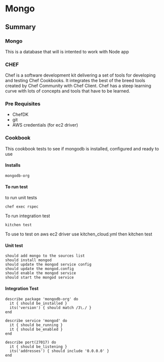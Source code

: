 # Mongo

## Summary

### Mongo

This is a database that will is intented to work with Node app

### CHEF

Chef is a software development kit delivering a set of tools for developing and testing Chef Cookbooks. It integrates the best of the breed tools created by Chef Community with Chef Client. Chef has a steep learning curve with lots of concepts and tools that have to be learned.

### Pre Requisites

- ChefDK
- git
- AWS credentials (for ec2 driver)

### Cookbook

This cookbook tests to see if mongodb is installed, configured and ready to use

#### Installs

```
mongodb-org
```

#### To run test

to run unit tests
```
chef exec rspec
```

To run integration test

```
kitchen test
```

To use to test on aws ec2 driver use kitchen_cloud.yml then kitchen test

#### Unit test

```
should add mongo to the sources list
should install mongod
should update the mongod service config
should update the mongod.config
should enable the mongod service
should start the mongod service
```

#### Integration Test
```
describe package 'mongodb-org' do
  it { should be_installed }
  its('version') { should match /3\./ }
end

describe service 'mongod' do
  it { should be_running }
  it { should be_enabled }
end

describe port(27017) do
  it { should be_listening }
  its('addresses') { should include '0.0.0.0' }
end
```